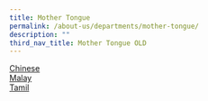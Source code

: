 ```yaml
---
title: Mother Tongue
permalink: /about-us/departments/mother-tongue/
description: ""
third_nav_title: Mother Tongue OLD
---
```


<p><a href="/about-us/departments/mother-tongue/chinese" target="">Chinese</a><br /><a href="/about-us/departments/mother-tongue/malay" target="">Malay</a><br /><a href="/about-us/departments/mother-tongue/tamil" target="">Tamil</a></p>